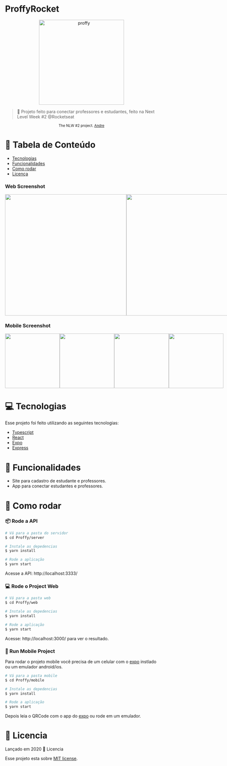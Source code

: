 # ProffyRocket

<p align="center">
<img src="https://raw.githubusercontent.com/alalbuquerque22/proffy/master/.github/logo.png" alt="proffy" width=280/>
</p>

> :rocket: Projeto feito para conectar professores e estudantes, feito na Next Level Week #2 @Rocketseat



<div align="center">
  <sub>The NLW #2 project. 
    <a href="https://github.com/Alalbuquerque22">Andre</a> 

   
  </sub>
</div>

# :pushpin: Tabela de Conteúdo

* [Tecnologias](#computer-tecnologias)
* [Funcionalidades](#rocket-funcionalidades)
* [Como rodar](#construction_worker-como-rodar)
* [Licença](#closed_book-licencia)



### Web Screenshot
<div style="display: flex; flex-direction: 'row'; align-items: 'center';">
   <img src="https://raw.githubusercontent.com/alalbuquerque22/proffy/master/.github/web-landing.png" width="400px">
   <img src="https://raw.githubusercontent.com/alalbuquerque22/proffy/master/.github/web-list.png" width="400px">
</div>

### Mobile Screenshot
<div style="display: flex; flex-direction: 'row';">
   <img src="https://raw.githubusercontent.com/alalbuquerque22/proffy/master/.github/mobile-splash.png" width="180">
   <img src="https://raw.githubusercontent.com/alalbuquerque22/proffy/master/.github/mobile-onboarding.png" width="180">
   <img src="https://raw.githubusercontent.com/alalbuquerque22/proffy/master/.github/mobile-home.png" width="180">
   <img src="https://raw.githubusercontent.com/alalbuquerque22/proffy/master/.github/mobile-favoritos.png" width="180">
</div>

# :computer: Tecnologias
Esse projeto foi feito utilizando as seguintes tecnologias:

* [Typescript](https://www.typescriptlang.org/)      
* [React](https://reactjs.org/)      
* [Expo](https://expo.io/)       
* [Express](https://expressjs.com/) 

# :rocket: Funcionalidades

* Site para cadastro de estudante e professores.
* App para conectar estudantes e professores.

# :construction_worker: Como rodar

### 📦 Rode a API

```bash
# Vá para a pasta do servidor
$ cd Proffy/server

# Instale as depedencias
$ yarn install

# Rode a aplicação
$ yarn start
```
Acesse a API: http://localhost:3333/

### 💻 Rode o Project Web

```bash
# Vá para a pasta web
$ cd Proffy/web

# Instale as depedencias
$ yarn install

# Rode a aplicação
$ yarn start
```
Acesse: http://localhost:3000/ para ver o resultado.

### 📱 Run Mobile Project
Para rodar o projeto mobile você precisa de um celular com o [expo](https://play.google.com/store/apps/details?id=host.exp.exponent) instlado ou um emulador android/ios.

```bash
# Vá para a pasta mobile
$ cd Proffy/mobile

# Instale as depedencias
$ yarn install

# Rode a aplicação
$ yarn start
```
Depois leia o QRCode com o app do [expo](https://play.google.com/store/apps/details?id=host.exp.exponent) ou rode em um emulador.



# :closed_book: Licencia

Lançado em 2020 :closed_book: Licencia

Esse projeto esta sobre [MIT license](./LICENSE).


